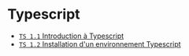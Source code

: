 # Typescript

* [`TS 1.1` Introduction à Typescript](introduction-typescript.md)
* [`TS 1.2` Installation d'un environnement Typescript](installation-typescript.md)
